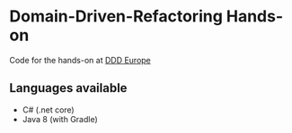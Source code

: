 # Domain-Driven-Refactoring Hands-on

Code for the hands-on at [DDD Europe](https://dddeurope.com/2018/speakers/thomas-coopman/#handson)

## Languages available

* C# (.net core)
* Java 8 (with Gradle)